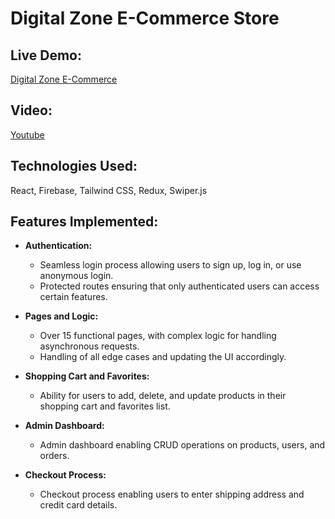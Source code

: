 # Digital Zone E-Commerce Store

## Live Demo:

[Digital Zone E-Commerce](https://digital-zone-840b8.web.app/)

## Video:

[Youtube ](https://youtu.be/UcF4DpHYgsk)

## Technologies Used:

React, Firebase, Tailwind CSS, Redux, Swiper.js

## Features Implemented:

- **Authentication:**

  - Seamless login process allowing users to sign up, log in, or use anonymous login.
  - Protected routes ensuring that only authenticated users can access certain features.

- **Pages and Logic:**

  - Over 15 functional pages, with complex logic for handling asynchronous requests.
  - Handling of all edge cases and updating the UI accordingly.

- **Shopping Cart and Favorites:**

  - Ability for users to add, delete, and update products in their shopping cart and favorites list.

- **Admin Dashboard:**

  - Admin dashboard enabling CRUD operations on products, users, and orders.

- **Checkout Process:**
  - Checkout process enabling users to enter shipping address and credit card details.
